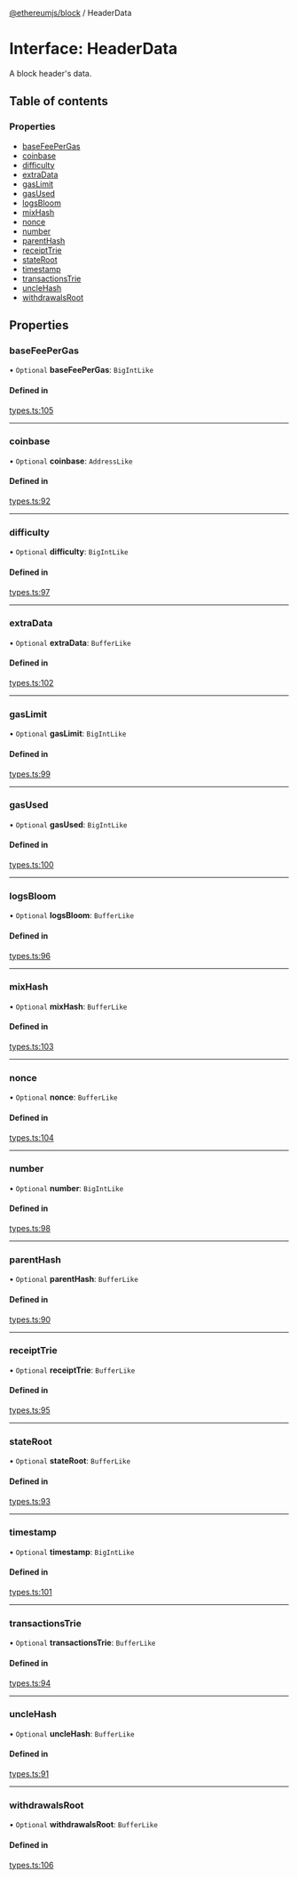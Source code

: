 [@ethereumjs/block](../README.md) / HeaderData

# Interface: HeaderData

A block header's data.

## Table of contents

### Properties

- [baseFeePerGas](HeaderData.md#basefeepergas)
- [coinbase](HeaderData.md#coinbase)
- [difficulty](HeaderData.md#difficulty)
- [extraData](HeaderData.md#extradata)
- [gasLimit](HeaderData.md#gaslimit)
- [gasUsed](HeaderData.md#gasused)
- [logsBloom](HeaderData.md#logsbloom)
- [mixHash](HeaderData.md#mixhash)
- [nonce](HeaderData.md#nonce)
- [number](HeaderData.md#number)
- [parentHash](HeaderData.md#parenthash)
- [receiptTrie](HeaderData.md#receipttrie)
- [stateRoot](HeaderData.md#stateroot)
- [timestamp](HeaderData.md#timestamp)
- [transactionsTrie](HeaderData.md#transactionstrie)
- [uncleHash](HeaderData.md#unclehash)
- [withdrawalsRoot](HeaderData.md#withdrawalsroot)

## Properties

### baseFeePerGas

• `Optional` **baseFeePerGas**: `BigIntLike`

#### Defined in

[types.ts:105](https://github.com/ethereumjs/ethereumjs-monorepo/blob/master/packages/block/src/types.ts#L105)

___

### coinbase

• `Optional` **coinbase**: `AddressLike`

#### Defined in

[types.ts:92](https://github.com/ethereumjs/ethereumjs-monorepo/blob/master/packages/block/src/types.ts#L92)

___

### difficulty

• `Optional` **difficulty**: `BigIntLike`

#### Defined in

[types.ts:97](https://github.com/ethereumjs/ethereumjs-monorepo/blob/master/packages/block/src/types.ts#L97)

___

### extraData

• `Optional` **extraData**: `BufferLike`

#### Defined in

[types.ts:102](https://github.com/ethereumjs/ethereumjs-monorepo/blob/master/packages/block/src/types.ts#L102)

___

### gasLimit

• `Optional` **gasLimit**: `BigIntLike`

#### Defined in

[types.ts:99](https://github.com/ethereumjs/ethereumjs-monorepo/blob/master/packages/block/src/types.ts#L99)

___

### gasUsed

• `Optional` **gasUsed**: `BigIntLike`

#### Defined in

[types.ts:100](https://github.com/ethereumjs/ethereumjs-monorepo/blob/master/packages/block/src/types.ts#L100)

___

### logsBloom

• `Optional` **logsBloom**: `BufferLike`

#### Defined in

[types.ts:96](https://github.com/ethereumjs/ethereumjs-monorepo/blob/master/packages/block/src/types.ts#L96)

___

### mixHash

• `Optional` **mixHash**: `BufferLike`

#### Defined in

[types.ts:103](https://github.com/ethereumjs/ethereumjs-monorepo/blob/master/packages/block/src/types.ts#L103)

___

### nonce

• `Optional` **nonce**: `BufferLike`

#### Defined in

[types.ts:104](https://github.com/ethereumjs/ethereumjs-monorepo/blob/master/packages/block/src/types.ts#L104)

___

### number

• `Optional` **number**: `BigIntLike`

#### Defined in

[types.ts:98](https://github.com/ethereumjs/ethereumjs-monorepo/blob/master/packages/block/src/types.ts#L98)

___

### parentHash

• `Optional` **parentHash**: `BufferLike`

#### Defined in

[types.ts:90](https://github.com/ethereumjs/ethereumjs-monorepo/blob/master/packages/block/src/types.ts#L90)

___

### receiptTrie

• `Optional` **receiptTrie**: `BufferLike`

#### Defined in

[types.ts:95](https://github.com/ethereumjs/ethereumjs-monorepo/blob/master/packages/block/src/types.ts#L95)

___

### stateRoot

• `Optional` **stateRoot**: `BufferLike`

#### Defined in

[types.ts:93](https://github.com/ethereumjs/ethereumjs-monorepo/blob/master/packages/block/src/types.ts#L93)

___

### timestamp

• `Optional` **timestamp**: `BigIntLike`

#### Defined in

[types.ts:101](https://github.com/ethereumjs/ethereumjs-monorepo/blob/master/packages/block/src/types.ts#L101)

___

### transactionsTrie

• `Optional` **transactionsTrie**: `BufferLike`

#### Defined in

[types.ts:94](https://github.com/ethereumjs/ethereumjs-monorepo/blob/master/packages/block/src/types.ts#L94)

___

### uncleHash

• `Optional` **uncleHash**: `BufferLike`

#### Defined in

[types.ts:91](https://github.com/ethereumjs/ethereumjs-monorepo/blob/master/packages/block/src/types.ts#L91)

___

### withdrawalsRoot

• `Optional` **withdrawalsRoot**: `BufferLike`

#### Defined in

[types.ts:106](https://github.com/ethereumjs/ethereumjs-monorepo/blob/master/packages/block/src/types.ts#L106)

